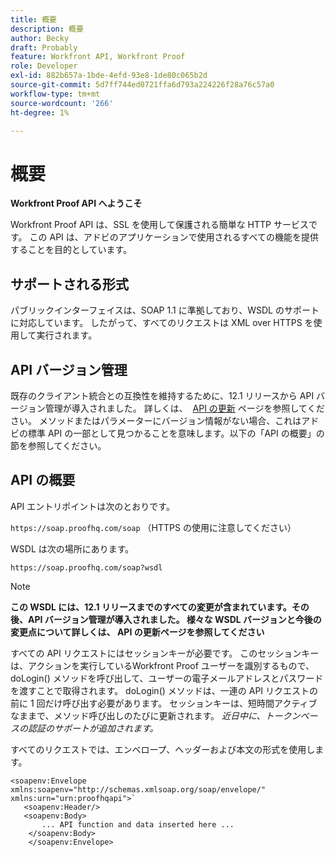 ```yaml
---
title: 概要
description: 概要
author: Becky
draft: Probably
feature: Workfront API, Workfront Proof
role: Developer
exl-id: 882b657a-1bde-4efd-93e8-1de80c065b2d
source-git-commit: 5d7ff744ed0721ffa6d793a224226f28a76c57a0
workflow-type: tm+mt
source-wordcount: '266'
ht-degree: 1%

---
```


# 概要

**Workfront Proof API へようこそ**

Workfront Proof API は、SSL を使用して保護される簡単な HTTP サービスです。 この API は、アドビのアプリケーションで使用されるすべての機能を提供することを目的としています。

## サポートされる形式

パブリックインターフェイスは、SOAP 1.1 に準拠しており、WSDL のサポートに対応しています。 したがって、すべてのリクエストは XML over HTTPS を使用して実行されます。

## API バージョン管理

既存のクライアント統合との互換性を維持するために、12.1 リリースから API バージョン管理が導入されました。 詳しくは、  [API の更新](https://api.proofhq.com/new-updates.html) ページを参照してください。 メソッドまたはパラメーターにバージョン情報がない場合、これはアドビの標準 API の一部として見つかることを意味します。以下の「API の概要」の節を参照してください。

## API の概要

API エントリポイントは次のとおりです。

`https://soap.proofhq.com/soap` （HTTPS の使用に注意してください）

WSDL は次の場所にあります。

`https://soap.proofhq.com/soap?wsdl`

>[!NOTE]
>
>**この WSDL には、12.1 リリースまでのすべての変更が含まれています。その後、API バージョン管理が導入されました。 様々な WSDL バージョンと今後の変更点について詳しくは、 API の更新ページを参照してください**

すべての API リクエストにはセッションキーが必要です。 このセッションキーは、アクションを実行しているWorkfront Proof ユーザーを識別するもので、 doLogin() メソッドを呼び出して、ユーザーの電子メールアドレスとパスワードを渡すことで取得されます。 doLogin() メソッドは、一連の API リクエストの前に 1 回だけ呼び出す必要があります。 セッションキーは、短時間アクティブなままで、メソッド呼び出しのたびに更新されます。 *近日中に、トークンベースの認証のサポートが追加されます。*

すべてのリクエストでは、エンベロープ、ヘッダーおよび本文の形式を使用します。

```
<soapenv:Envelope xmlns:soapenv="http://schemas.xmlsoap.org/soap/envelope/" xmlns:urn="urn:proofhqapi">`
   <soapenv:Header/>
   <soapenv:Body>
       ... API function and data inserted here ...
    </soapenv:Body>
    </soapenv:Envelope>
```

